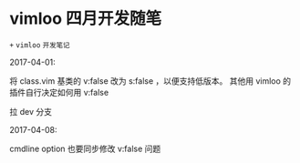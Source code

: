 # vimloo 四月开发随笔
`+` `vimloo` `开发笔记`

2017-04-01:

将 class.vim 基类的 v:false 改为 s:false ，以便支持低版本。
其他用 vimloo 的插件自行决定如何用 v:false

拉 dev 分支

2017-04-08:

cmdline option 也要同步修改 v:false 问题
